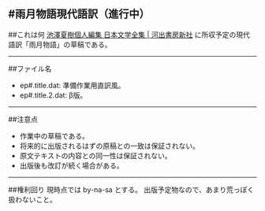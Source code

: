 #雨月物語現代語訳（進行中）
----
##これは何
[池澤夏樹個人編集 日本文学全集 | 河出書房新社](http://www.kawade.co.jp/nihon_bungaku_zenshu/) に所収予定の現代語訳「雨月物語」の草稿である。

----
##ファイル名
* ep#.title.dat: 準備作業用直訳風。
* ep#.title.2.dat: β版。

----
##注意点

* 作業中の草稿である。
* 将来的に出版されるはずの原稿との一致は保証されない。
* 原文テキストの内容との同一性は保証されない。
* 出版後も改訂が続く場合がある。

----
##権利回り
現時点では by-na-sa とする。
出版予定物なので、あまり荒っぽく扱わないこと。
